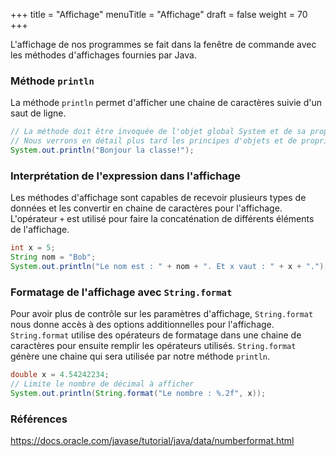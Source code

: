 +++
title = "Affichage"
menuTitle = "Affichage"
draft = false
weight = 70
+++

L'affichage de nos programmes se fait dans la fenêtre de commande avec les méthodes d'affichages fournies par Java.

### Méthode `println`
La méthode `println` permet d'afficher une chaine de caractères suivie d'un saut de ligne.

```java
// La méthode doit être invoquée de l'objet global System et de sa propriété out.
// Nous verrons en détail plus tard les principes d'objets et de propriétés.
System.out.println("Bonjour la classe!");
```

### Interprétation de l'expression dans l'affichage

Les méthodes d'affichage sont capables de recevoir plusieurs types de données et les convertir en chaine de caractères pour l'affichage.
L'opérateur `+` est utilisé pour faire la concaténation de différents éléments de l'affichage.

```java
int x = 5;
String nom = "Bob";
System.out.println("Le nom est : " + nom + ". Et x vaut : " + x + ".");
```

### Formatage de l'affichage avec `String.format`

Pour avoir plus de contrôle sur les paramètres d'affichage, `String.format` nous donne accès à des options additionnelles pour l'affichage.
`String.format` utilise des opérateurs de formatage dans une chaine de caractères pour ensuite remplir les opérateurs utilisés.
`String.format` génère une chaine qui sera utilisée par notre méthode `println`.

```java
double x = 4.54242234;
// Limite le nombre de décimal à afficher
System.out.println(String.format("Le nombre : %.2f", x));
```

### Références

https://docs.oracle.com/javase/tutorial/java/data/numberformat.html